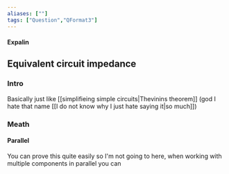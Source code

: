 ```yaml
---
aliases: [""]
tags: ["Question","QFormat3"]
---
```


#### Expalin
## Equivalent circuit impedance
### Intro
Basically just like [[simplifieing simple circuits|Thevinins theorem]] (god I hate that name [[I do not know why I just hate saying it|so much]])

### Meath
#### Parallel
You can prove this quite easily so I'm not going to here, when working with multiple components in parallel you can 